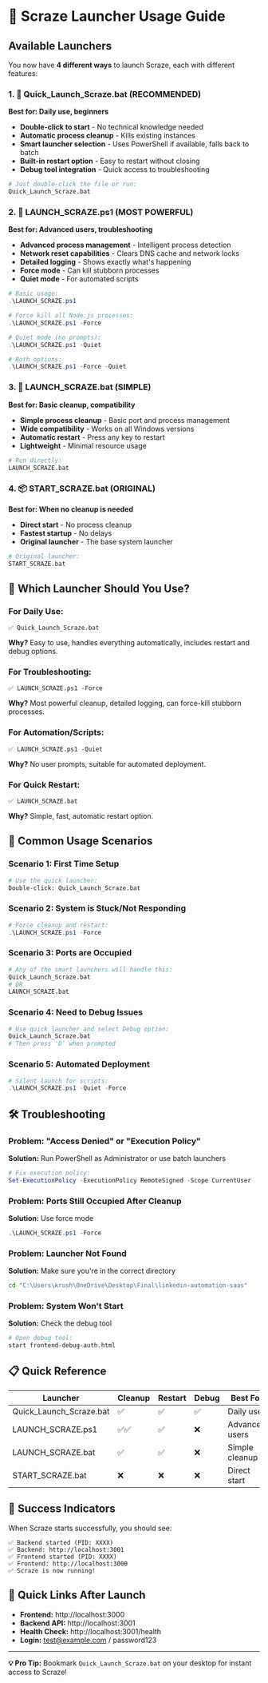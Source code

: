 # 🚀 Scraze Launcher Usage Guide

## Available Launchers

You now have **4 different ways** to launch Scraze, each with different features:

### 1. 🎯 **Quick_Launch_Scraze.bat** (RECOMMENDED)
**Best for: Daily use, beginners**

- **Double-click to start** - No technical knowledge needed
- **Automatic process cleanup** - Kills existing instances
- **Smart launcher selection** - Uses PowerShell if available, falls back to batch
- **Built-in restart option** - Easy to restart without closing
- **Debug tool integration** - Quick access to troubleshooting

```bash
# Just double-click the file or run:
Quick_Launch_Scraze.bat
```

### 2. 💪 **LAUNCH_SCRAZE.ps1** (MOST POWERFUL)
**Best for: Advanced users, troubleshooting**

- **Advanced process management** - Intelligent process detection
- **Network reset capabilities** - Clears DNS cache and network locks
- **Detailed logging** - Shows exactly what's happening
- **Force mode** - Can kill stubborn processes
- **Quiet mode** - For automated scripts

```powershell
# Basic usage:
.\LAUNCH_SCRAZE.ps1

# Force kill all Node.js processes:
.\LAUNCH_SCRAZE.ps1 -Force

# Quiet mode (no prompts):
.\LAUNCH_SCRAZE.ps1 -Quiet

# Both options:
.\LAUNCH_SCRAZE.ps1 -Force -Quiet
```

### 3. 🔧 **LAUNCH_SCRAZE.bat** (SIMPLE)
**Best for: Basic cleanup, compatibility**

- **Simple process cleanup** - Basic port and process management
- **Wide compatibility** - Works on all Windows versions
- **Automatic restart** - Press any key to restart
- **Lightweight** - Minimal resource usage

```bash
# Run directly:
LAUNCH_SCRAZE.bat
```

### 4. 📦 **START_SCRAZE.bat** (ORIGINAL)
**Best for: When no cleanup is needed**

- **Direct start** - No process cleanup
- **Fastest startup** - No delays
- **Original launcher** - The base system launcher

```bash
# Original launcher:
START_SCRAZE.bat
```

## 🎯 Which Launcher Should You Use?

### For Daily Use:
```
✅ Quick_Launch_Scraze.bat
```
**Why?** Easy to use, handles everything automatically, includes restart and debug options.

### For Troubleshooting:
```
✅ LAUNCH_SCRAZE.ps1 -Force
```
**Why?** Most powerful cleanup, detailed logging, can force-kill stubborn processes.

### For Automation/Scripts:
```
✅ LAUNCH_SCRAZE.ps1 -Quiet
```
**Why?** No user prompts, suitable for automated deployment.

### For Quick Restart:
```
✅ LAUNCH_SCRAZE.bat
```
**Why?** Simple, fast, automatic restart option.

## 🔧 Common Usage Scenarios

### Scenario 1: First Time Setup
```bash
# Use the quick launcher:
Double-click: Quick_Launch_Scraze.bat
```

### Scenario 2: System is Stuck/Not Responding
```powershell
# Force cleanup and restart:
.\LAUNCH_SCRAZE.ps1 -Force
```

### Scenario 3: Ports are Occupied
```bash
# Any of the smart launchers will handle this:
Quick_Launch_Scraze.bat
# OR
LAUNCH_SCRAZE.bat
```

### Scenario 4: Need to Debug Issues
```bash
# Use quick launcher and select Debug option:
Quick_Launch_Scraze.bat
# Then press 'D' when prompted
```

### Scenario 5: Automated Deployment
```powershell
# Silent launch for scripts:
.\LAUNCH_SCRAZE.ps1 -Quiet -Force
```

## 🛠️ Troubleshooting

### Problem: "Access Denied" or "Execution Policy"
**Solution:** Run PowerShell as Administrator or use batch launchers
```powershell
# Fix execution policy:
Set-ExecutionPolicy -ExecutionPolicy RemoteSigned -Scope CurrentUser
```

### Problem: Ports Still Occupied After Cleanup
**Solution:** Use force mode
```powershell
.\LAUNCH_SCRAZE.ps1 -Force
```

### Problem: Launcher Not Found
**Solution:** Make sure you're in the correct directory
```bash
cd "C:\Users\krush\OneDrive\Desktop\Final\linkedin-automation-saas"
```

### Problem: System Won't Start
**Solution:** Check the debug tool
```bash
# Open debug tool:
start frontend-debug-auth.html
```

## 📋 Quick Reference

| Launcher | Cleanup | Restart | Debug | Best For |
|----------|---------|---------|-------|----------|
| Quick_Launch_Scraze.bat | ✅ | ✅ | ✅ | Daily use |
| LAUNCH_SCRAZE.ps1 | ✅✅ | ✅ | ❌ | Advanced users |
| LAUNCH_SCRAZE.bat | ✅ | ✅ | ❌ | Simple cleanup |
| START_SCRAZE.bat | ❌ | ❌ | ❌ | Direct start |

## 🎉 Success Indicators

When Scraze starts successfully, you should see:

```
✅ Backend started (PID: XXXX)
✅ Backend: http://localhost:3001
✅ Frontend started (PID: XXXX) 
✅ Frontend: http://localhost:3000
✅ Scraze is now running!
```

## 🔗 Quick Links After Launch

- **Frontend:** http://localhost:3000
- **Backend API:** http://localhost:3001
- **Health Check:** http://localhost:3001/health
- **Login:** test@example.com / password123

---

**💡 Pro Tip:** Bookmark `Quick_Launch_Scraze.bat` on your desktop for instant access to Scraze!